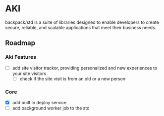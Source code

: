 # AKI

backpack/std is a suite of libraries designed to enable developers to create
secure, reliable, and scalable applications that meet their business needs.

## Roadmap

### Aki Features

- [ ] add site visitor trackor, providing personalized and new experiences to
      your site visitors
  - [ ] check if the site visit is from an old or a new person

### Core

- [x] add built in deploy service
- [ ] add background worker job to the std
